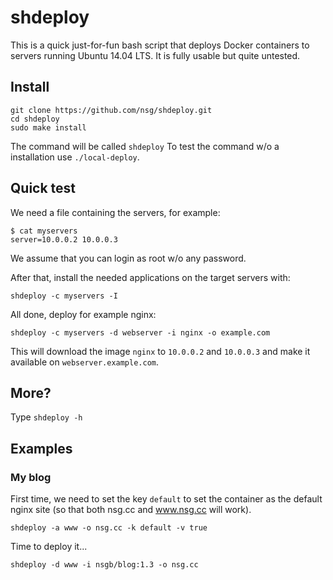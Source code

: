 # shdeploy

This is a quick just-for-fun bash script that deploys Docker containers to servers running Ubuntu 14.04 LTS. It is fully usable but quite untested.

## Install

```
git clone https://github.com/nsg/shdeploy.git
cd shdeploy
sudo make install
```

The command will be called `shdeploy`
To test the command w/o a installation use `./local-deploy`.

## Quick test

We need a file containing the servers, for example:
```
$ cat myservers
server=10.0.0.2 10.0.0.3
```
We assume that you can login as root w/o any password.

After that, install the needed applications on the target servers with:

`shdeploy -c myservers -I`

All done, deploy for example nginx:

`shdeploy -c myservers -d webserver -i nginx -o example.com`

This will download the image `nginx` to `10.0.0.2` and `10.0.0.3` and make it available on `webserver.example.com`.

## More?

Type `shdeploy -h`

## Examples

### My blog

First time, we need to set the key `default` to set the container as the default nginx site
(so that both nsg.cc and www.nsg.cc will work).

```
shdeploy -a www -o nsg.cc -k default -v true
```

Time to deploy it...

```
shdeploy -d www -i nsgb/blog:1.3 -o nsg.cc
```
